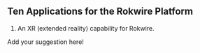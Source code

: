 ## Ten Applications for the Rokwire Platform

1. An XR (extended reality) capability for Rokwire.     

Add your suggestion here! 
